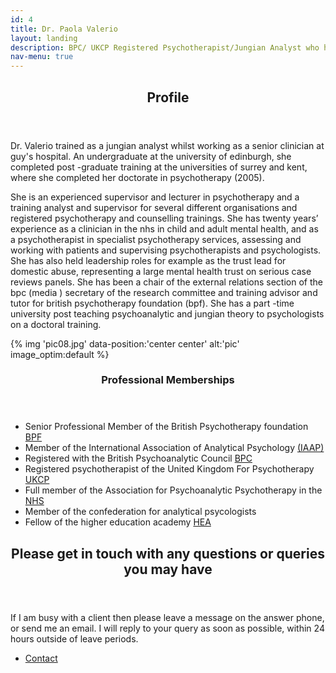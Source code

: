 ```yaml
---
id: 4
title: Dr. Paola Valerio
layout: landing
description: BPC/ UKCP Registered Psychotherapist/Jungian Analyst who has over twenty years of experience working in the NHS and in Specialist Psychotherapy Services and Professional Training.
nav-menu: true
---
```


<!-- Main -->
<div id="main">

<!-- One -->
<section id="one">
	<div class="inner">
		<header class="major">
			<h2>Profile</h2>
		</header>
		<p>Dr. Valerio trained as a jungian analyst whilst working as a senior clinician at guy's hospital. An undergraduate at the university of edinburgh, she completed post -graduate training at the universities of surrey and kent, where she completed her doctorate in psychotherapy (2005).</p>
		<p>She is an experienced supervisor and lecturer in psychotherapy and a training analyst and supervisor for several different organisations and registered psychotherapy and counselling trainings. She has twenty years’ experience as a clinician in the nhs in child and adult mental health, and as a psychotherapist in specialist psychotherapy services, assessing and working with patients and supervising psychotherapists and psychologists. She has also held leadership roles for example as the trust lead for domestic abuse, representing a large mental health trust on serious case reviews panels. She has been a chair of the external relations section of the bpc (media ) secretary of the research committee and training advisor and tutor for british psychotherapy foundation (bpf). She has a part -time university post teaching psychoanalytic and jungian theory to psychologists on a doctoral training.</p>
  </div>
</section>

<!-- Two -->
<section id="two" class="spotlights">
	<section>
		<div class="image">
			{% img 'pic08.jpg' data-position:'center center' alt:'pic' image_optim:default %}
		</div>
		<div class="content">
			<div class="inner">
				<header class="major">
					<h3>Professional Memberships</h3>
				</header>
				<ul class="alt">
					<li>Senior Professional Member of the British Psychotherapy foundation <a href="http://www.britishpsychotherapyfoundation.org.uk" target="_blank">BPF</a></li>
					<li>Member of the International Association of Analytical Psychology <a href="http://www.iaap.org" target="_blank">(IAAP)</a></li>
					<li>Registered with the British Psychoanalytic Council <a href="https://www.bpc.org.uk/" target="_blank">BPC</a></li>
					<li>Registered psychotherapist of the United Kingdom For Psychotherapy <a href="http://www.ukcp.org.uk" target="_blank">UKCP</a></li>
					<li>Full member of the Association for Psychoanalytic Psychotherapy in the <a href="http://www.nhs.uk" target="_blank">NHS</a></li>
					<li>Member of the confederation for analytical psycologists</li>
					<li>Fellow of the higher education academy <a href="https://www.heacademy.ac.uk/" target="_blank">HEA</a></li>
				</ul>
			</div>
		</div>
	</section>
</section>

<!-- Three -->
<section id="three">
	<div class="inner">
		<header class="major">
			<h2>Please get in touch with any questions or queries you may have</h2>
		</header>
		<p>If I am busy with a client then please leave a message on the answer phone, or send me an email. I will reply to your query as soon as possible, within 24 hours outside of leave periods.</p>
		<ul class="actions">
			<li><a href="/contact" class="button next">Contact</a></li>
		</ul>
	</div>
</section>

</div>
